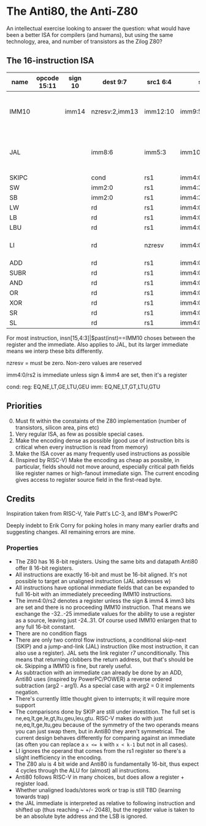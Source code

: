 # The Anti80, the Anti-Z80

An intellectual exercise looking to answer the question: what would have been a better ISA for compilers (and humans), but using the same technology, area, and number of transistors as the Zilog Z80?

## The 16-instruction ISA

| name  | opcode 15:11 | sign 10 | dest 9:7       | src1 6:4 | src2 4:0           | Comments                                                                      |
| ----- | ------------ | ------- | -------------- | -------- | ------------------ | ----------------------------------------------------------------------------- |
| IMM10 |              | imm14   | nzresv:2,imm13 | imm12:10 | imm9:5             | Interlocking prefix, affects the immediate field of the following instruction |
| JAL   |              |         | imm8:6         | imm5:3   | imm10:9,imm2:0/rs2 | NB: sign&imm10&imm9 ? rs2 : signed immediate {sign,imm10:0}                   |
| SKIPC |              |         | cond           | rs1      | imm4:0/rs2         |
| SW    |              |         | imm2:0         | rs1      | imm4:3,rs2         |
| SB    |              |         | imm2:0         | rs1      | imm4:3,rs2         |
| LW    |              |         | rd             | rs1      | imm4:0/rs2         |
| LB    |              |         | rd             | rs1      | imm4:0/rs2         |
| LBU   |              |         | rd             | rs1      | imm4:0/rs2         |
| LI    |              |         | rd             | nzresv   | imm4:0/rs2         | Load Immediate, register value is ignored                                     |
| ADD   |              |         | rd             | rs1      | imm4:0/rs2         |
| SUBR  |              |         | rd             | rs1      | imm4:0/rs2         |
| AND   |              |         | rd             | rs1      | imm4:0/rs2         |
| OR    |              |         | rd             | rs1      | imm4:0/rs2         |
| XOR   |              |         | rd             | rs1      | imm4:0/rs2         |
| SR    |              |         | rd             | rs1      | imm4:0/rs2         | imm3 ? sra : srl                                                              |
| SL    |              |         | rd             | rs1      | imm4:0/rs2         |

For most instruction, insn[15,4:3]|$past(inst)==IMM10 choses between the register and the immediate.  Also applies to JAL, but its larger immediate means we interp these bits differently.

nzresv = must be zero. Non-zero values are reserved

imm4:0/rs2 is immediate unless sign & imm4 are set, then it's a register

cond:
  reg: EQ,NE,LT,GE,LTU,GEU
  imm: EQ,NE,LT,GT,LTU,GTU

## Priorities

0. Must fit within the constaints of the Z80 implementation (number of transistors, silicon area, pins etc)
1. Very regular ISA, as few as possible special cases.
2. Make the encoding dense as possible (good use of instruction bits is critical when every instruction is read from memory)
3. Make the ISA cover as many frequently used instructions as possible
4. (Inspired by RISC-V) Make the encoding as cheap as possible, in particular, fields should not move around, especially critical path fields like register names or high-fanout immediate sign.  The current encoding gives access to register source field in the first-read byte.

## Credits

Inspiration taken from RISC-V, Yale Patt's LC-3, and IBM's PowerPC

Deeply indebt to Erik Corry for poking holes in many many earlier drafts and suggesting changes.  All remaining errors are mine.

### Properties
- The Z80 has 16 8-bit registers. Using the same bits and datapath Anti80 offer 8 16-bit registers.
- All instructions are exactly 16-bit and must be 16-bit aligned.  It's not possible to target an unaligned instruction (JAL addresses w)
- All instructions have optional immediate fields that can be expanded to full 16-bit with an immediately preceeding IMM10 instructions.
- The imm4:0/rs2 denotes a register unless the sign & imm4 & imm3 bits are set and there is no proceeding IMM10 instruction.  That means we exchange the -32..-25 immediate values for the ability to use a register as a source, leaving just -24..31.  Of course used IMM10 enlargen that to any full 16-bit constant.
- There are no condition flags
- There are only two control flow instructions, a conditional skip-next (SKIP) and a jump-and-link (JAL) instruction (like most instruction, it can also use a register).  JAL sets the link register r7 unconditionally.  This means that returning clobbers the return address, but that's  should be ok.  Skipping a IMM10 is fine, but rarely useful.
- As subtraction with an immediate can already be done by an ADD, Anti80 uses (inspired by PowerPC/POWER) a reverse ordered subtraction (arg2 - arg1).  As a special case with arg2 = 0 it implements negation.
- There's currently little thought given to interrupts; it will require more support
- The comparisons done by SKIP are still under investition.  The full set is ne,eq,lt,ge,le,gt,ltu,geu,leu,gtu.  RISC-V makes do with just ne,eq,lt,ge,ltu,geu because of the symmetry of the two operands means you can just swap them, but in Anti80 they aren't symmetrical.  The current design behaves differently for comparing against an immediate (as often you can replace a `x <= k` with `x < k-1` but not in all cases).
- LI ignores the operand that comes from the rs1 register so there's a slight inefficiency in the encoding.
- The Z80 alu is 4 bit wide and Anti80 is fundamentally 16-bit, thus expect 4 cycles through the ALU for (almost) all instructions.
- Anti80 follows RISC-V in many choices, but does allow a register + register load.
- Whether unaligned loads/stores work or trap is still TBD (learning towards trap)
- the JAL immediate is interpreted as relative to following instruction and shifted up (thus reaching ~ +/- 2048), but the register value is taken to be an absolute byte address and the LSB is ignored.